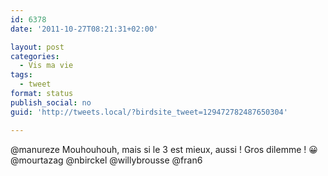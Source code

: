 ```yaml
---
id: 6378
date: '2011-10-27T08:21:31+02:00'

layout: post
categories:
  - Vis ma vie
tags:
  - tweet
format: status
publish_social: no
guid: 'http://tweets.local/?birdsite_tweet=129472782487650304'

---
```


@manureze Mouhouhouh, mais si le 3 est mieux, aussi ! Gros dilemme ! 😀 @mourtazag @nbirckel @willybrousse @fran6
